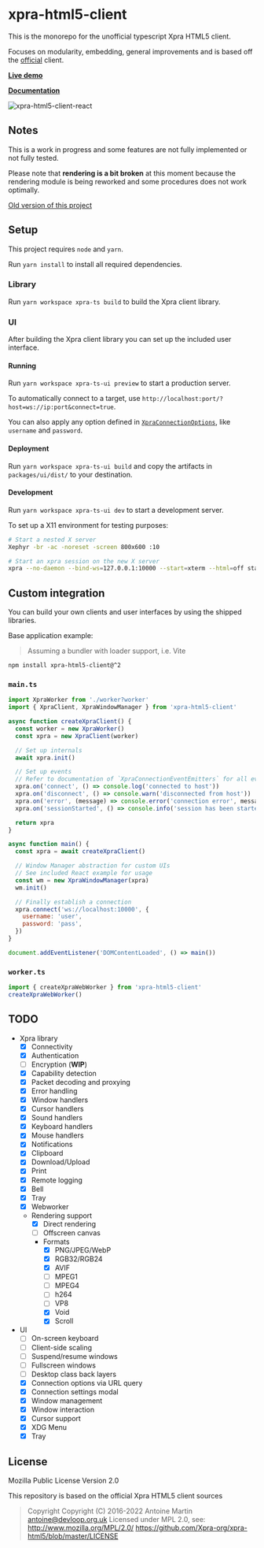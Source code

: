 # xpra-html5-client

This is the monorepo for the unofficial typescript Xpra HTML5 client.

Focuses on modularity, embedding, general improvements and is based off the
[official](https://github.com/Xpra-org/xpra-html5) client.

**[Live demo](https://andersevenrud.github.io/xpra-html5-client/ts/client/)**

**[Documentation](https://andersevenrud.github.io/xpra-html5-client/ts/docs/)**

![xpra-html5-client-react](https://user-images.githubusercontent.com/161548/157789860-dabe3617-52e3-4b8d-9fee-950f018f879b.png)

## Notes

This is a work in progress and some features are not fully implemented or not fully tested.

Please note that **rendering is a bit broken** at this moment because the rendering module
is being reworked and some procedures does not work optimally.

[Old version of this project](https://github.com/andersevenrud/xpra-html5-client/tree/legacy)

## Setup

This project requires `node` and `yarn`.

Run `yarn install` to install all required dependencies.

### Library

Run `yarn workspace xpra-ts build` to build the Xpra client library.

### UI

After building the Xpra client library you can set up the included user interface.

#### Running

Run `yarn workspace xpra-ts-ui preview` to start a production server.

To automatically connect to a target, use `http://localhost:port/?host=ws://ip:port&connect=true`.

You can also apply any option defined in [`XpraConnectionOptions`](https://andersevenrud.github.io/xpra-html5-client/ts/docs/interfaces/XpraConnectionOptions.html),
like `username` and `password`.

#### Deployment

Run `yarn workspace xpra-ts-ui build` and copy the artifacts in `packages/ui/dist/` to your destination.

#### Development

Run `yarn workspace xpra-ts-ui dev` to start a development server.

To set up a X11 environment for testing purposes:

```bash
# Start a nested X server
Xephyr -br -ac -noreset -screen 800x600 :10

# Start an xpra session on the new X server
xpra --no-daemon --bind-ws=127.0.0.1:10000 --start=xterm --html=off start :10
```

## Custom integration

You can build your own clients and user interfaces by using the shipped libraries.

Base application example:

> Assuming a bundler with loader support, i.e. Vite

```bash
npm install xpra-html5-client@^2
```

### `main.ts`

```javascript
import XpraWorker from './worker?worker'
import { XpraClient, XpraWindowManager } from 'xpra-html5-client'

async function createXpraClient() {
  const worker = new XpraWorker()
  const xpra = new XpraClient(worker)

  // Set up internals
  await xpra.init()

  // Set up events
  // Refer to documentation of `XpraConnectionEventEmitters` for all events
  xpra.on('connect', () => console.log('connected to host'))
  xpra.on('disconnect', () => console.warn('disconnected from host'))
  xpra.on('error', (message) => console.error('connection error', message))
  xpra.on('sessionStarted', () => console.info('session has been started'))

  return xpra
}

async function main() {
  const xpra = await createXpraClient()

  // Window Manager abstraction for custom UIs
  // See included React example for usage
  const wm = new XpraWindowManager(xpra)
  wm.init()

  // Finally establish a connection
  xpra.connect('ws://localhost:10000', {
    username: 'user',
    password: 'pass',
  })
}

document.addEventListener('DOMContentLoaded', () => main())
```

### `worker.ts`

```javascript
import { createXpraWebWorker } from 'xpra-html5-client'
createXpraWebWorker()
```

## TODO

* Xpra library
  * [x] Connectivity
  * [x] Authentication
  * [ ] Encryption (**WIP**)
  * [x] Capability detection
  * [x] Packet decoding and proxying
  * [x] Error handling
  * [x] Window handlers
  * [x] Cursor handlers
  * [x] Sound handlers
  * [x] Keyboard handlers
  * [x] Mouse handlers
  * [x] Notifications
  * [x] Clipboard
  * [x] Download/Upload
  * [x] Print
  * [x] Remote logging
  * [x] Bell
  * [x] Tray
  * [x] Webworker
  * Rendering support
    * [x] Direct rendering
    * [ ] Offscreen canvas
    * Formats
      * [x] PNG/JPEG/WebP
      * [x] RGB32/RGB24
      * [x] AVIF
      * [ ] MPEG1
      * [ ] MPEG4
      * [ ] h264
      * [ ] VP8
      * [x] Void
      * [x] Scroll
* UI
  * [ ] On-screen keyboard
  * [ ] Client-side scaling
  * [ ] Suspend/resume windows
  * [ ] Fullscreen windows
  * [ ] Desktop class back layers
  * [x] Connection options via URL query
  * [x] Connection settings modal
  * [x] Window management
  * [x] Window interaction
  * [x] Cursor support
  * [x] XDG Menu
  * [x] Tray

## License

Mozilla Public License Version 2.0

This repository is based on the official Xpra HTML5 client sources
> Copyright Copyright (C) 2016-2022 Antoine Martin <antoine@devloop.org.uk>
> Licensed under MPL 2.0, see: http://www.mozilla.org/MPL/2.0/
> https://github.com/Xpra-org/xpra-html5/blob/master/LICENSE
